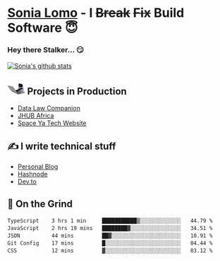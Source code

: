 # [Sonia Lomo](https://sonylomo.github.io/) - I ~~Break~~ ~~Fix~~ Build Software 😇
### Hey there Stalker... 😏 

<a href="https://github.com/sonylomo/github-readme-stats">
  <img align="center" src="https://media.giphy.com/media/lU05nFSW6Y2A/giphy.gif" alt="Sonia's github stats" />
</a>

## <img src="assets/devcat.gif" width="40"> Projects in Production
- [Data Law Companion](https://datalawcompanion.org/)
- [JHUB Africa](https://jhubafrica.com/)
- [Space Ya Tech Website](https://www.spaceyatech.com/)

## ✍️ I write technical stuff
- [Personal Blog](https://sonylomo-github-io.vercel.app/blog)
- [Hashnode](https://sonylomo.hashnode.dev/)
- [Dev.to](https://dev.to/sonylomo)

## 🤡 On the Grind
<!--START_SECTION:waka-->

```txt
TypeScript    3 hrs 1 min     ███████████▒░░░░░░░░░░░░░   44.79 %
JavaScript    2 hrs 19 mins   ████████▓░░░░░░░░░░░░░░░░   34.51 %
JSON          44 mins         ██▓░░░░░░░░░░░░░░░░░░░░░░   10.91 %
Git Config    17 mins         █░░░░░░░░░░░░░░░░░░░░░░░░   04.44 %
CSS           12 mins         ▓░░░░░░░░░░░░░░░░░░░░░░░░   03.12 %
```

<!--END_SECTION:waka-->
